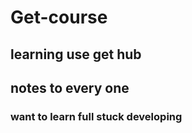 # Get-course

## learning use get hub

## notes to every one

### want to learn full stuck developing
